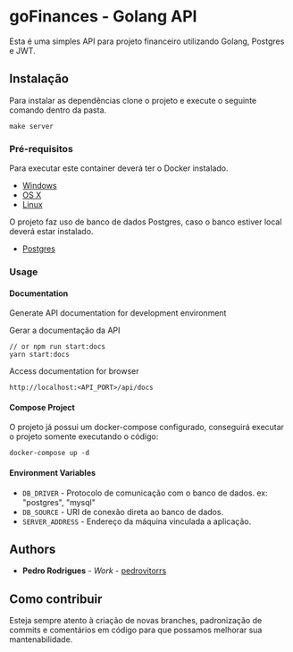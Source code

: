 # goFinances - Golang API

Esta é uma simples API para projeto financeiro utilizando Golang, Postgres e JWT.

## Instalação

Para instalar as dependências clone o projeto e execute o seguinte comando dentro da pasta.

```
make server
```

### Pré-requisitos

Para executar este container deverá ter o Docker instalado.

* [Windows](https://docs.docker.com/windows/started)
* [OS X](https://docs.docker.com/mac/started/)
* [Linux](https://docs.docker.com/linux/started/)

O projeto faz uso de banco de dados Postgres, caso o banco estiver local deverá estar instalado.

* [Postgres](https://www.postgresql.org/download/)

### Usage

#### Documentation

Generate API documentation for development environment

Gerar a documentação da API

```shell
// or npm run start:docs
yarn start:docs
```

Access documentation for browser

```shell
http://localhost:<API_PORT>/api/docs
```

#### Compose Project

O projeto já possui um docker-compose configurado, conseguirá executar o projeto somente executando o código:

```shell
docker-compose up -d
```

#### Environment Variables

* `DB_DRIVER` - Protocolo de comunicação com o banco de dados. ex: "postgres", "mysql"
* `DB_SOURCE` - URI de conexão direta ao banco de dados.
* `SERVER_ADDRESS` - Endereço da máquina vinculada a aplicação.

## Authors

* **Pedro Rodrigues** - *Work* - [pedrovitorrs](https://github.com/pedrovitorrs)

## Como contribuir

Esteja sempre atento à criação de novas branches, padronização de commits e comentários em código para que possamos melhorar sua mantenabilidade.
